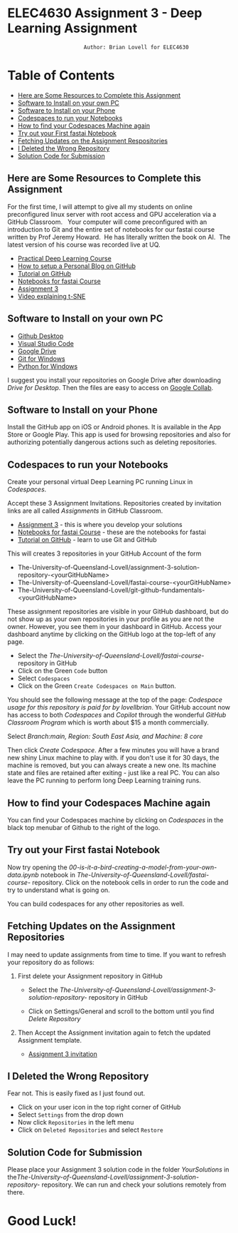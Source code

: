 # ELEC4630 Assignment 3 - Deep Learning Assignment

                            Author: Brian Lovell for ELEC4630

# Table of Contents
- [Here are Some Resources to Complete this Assignment](#here-are-some-resources-to-complete-this-assignment)
- [Software to Install on your own PC](#software-to-install-on-your-own-pc)
- [Software to Install on your Phone](#software-to-install-on-your-phone)
- [Codespaces to run your Notebooks](#codespaces-to-run-your-notebooks)
- [How to find your Codespaces Machine again](#how-to-find-your-codespaces-machine-again)
- [Try out your First fastai Notebook](#try-out-your-first-fastai-notebook)
- [Fetching Updates on the Assignment Respositories](#fetching-updates-on-the-assignment-respositories)
- [I Deleted the Wrong Repository](#i-deleted-the-wrong-repository)
- [Solution Code for Submission](#solution-code-for-submission)

## Here are Some Resources to Complete this Assignment

For the first time, I will attempt to give all my students on online preconfigured linux server with root access and GPU acceleration via a GitHub Classroom.   Your computer will come preconfigured with an introduction to Git and the entire set of notebooks for our fastai course written by Prof Jeremy Howard.  He has literally written the book on AI.  The latest version of his course was recorded live at UQ. 

- [Practical Deep Learning Course](https://course.fast.ai/)
- [How to setup a Personal Blog on GitHub](https://www.fast.ai/posts/2020-01-16-fast_template.html)
- [Tutorial on GitHub](https://classroom.github.com/a/WQ2cYhvn)
- [Notebooks for fastai Course](https://classroom.github.com/a/55q09ppO)
- [Assignment 3](https://classroom.github.com/a/bFnkoIfT)
- [Video explaining t-SNE](https://youtu.be/RJVL80Gg3lA)

## Software to Install on your own PC

- [Github Desktop](https://desktop.github.com/)
- [Visual Studio Code](https://code.visualstudio.com/)
- [Google Drive](https://www.google.com/drive/download/)
- [Git for Windows](https://gitforwindows.org/)
- [Python for Windows](https://www.python.org/downloads/windows/)

I suggest you install your repositories on Google Drive after downloading *Drive for Desktop*.  Then the files are easy to access on [Google Collab](https://colab.research.google.com/). 

## Software to Install on your Phone

Install the GitHub app on iOS or Android phones. It is available in the App Store or Google Play. This app is used for browsing repositories and also for authorizing potentially dangerous actions such as deleting repositories. 


## Codespaces to run your Notebooks

Create your personal virtual Deep Learning PC running Linux in *Codespaces*.

Accept these 3 Assignment Invitations. Repositories created by invitation links are all called *Assignments* in GitHub Classroom.

- [Assignment 3](https://classroom.github.com/a/bFnkoIfT) - this is where you develop your solutions
- [Notebooks for fastai Course](https://classroom.github.com/a/55q09ppO) - these are the notebooks for fastai
- [Tutorial on GitHub](https://classroom.github.com/a/WQ2cYhvn) - learn to use Git and GitHub

This will creates 3 repositories in your GitHub Account of the form
- The-University-of-Queensland-Lovell/assignment-3-solution-repository-\<yourGitHubName>
- The-University-of-Queensland-Lovell/fastai-course-\<yourGitHubName>
- The-University-of-Queensland-Lovell/git-github-fundamentals-\<yourGitHubName>

These assignment repositories are visible in your GitHub dashboard, but do not show up as your own repositories in your profile as you are not the owner.  However, you see them in your dashboard in GitHub. Access your dashboard anytime by clicking on the GitHub logo at the top-left of any page. 

 - Select the *The-University-of-Queensland-Lovell/fastai-course-<yourGitHubName>* repository in GitHub
- Click on the Green `Code` button
- Select `Codespaces`
- Click on the Green  `Create Codespaces on Main` button.  

You should see the following message at the top of the page: *Codespace usage for this repository is paid for by lovellbrian*.  Your GitHub account now has access to both *Codespaces* and *Copilot* through the wonderful *GitHub Classroom Program* which is worth about $15 a month commercially. 

Select *Branch:main, Region: South East Asia, and Machine: 8 core*

Then click *Create Codespace*.  After a few minutes you will have a brand new shiny Linux machine to play with.  if you don't use it for 30 days, the machine is removed, but you can always create a new one.  Its machine state and files are retained after exiting - just like a real PC. You can also leave the PC running to perform long Deep Learning training runs. 

## How to find your Codespaces Machine again

You can find your Codespaces machine by clicking on *Codespaces* in the black top menubar of Github to the right of the logo.  

## Try out your First fastai Notebook

Now try opening the *00-is-it-a-bird-creating-a-model-from-your-own-data.ipynb* notebook in *The-University-of-Queensland-Lovell/fastai-course-<yourGitHubName>* repository.  Click on the notebook cells in order to run the code and try to understand what is going on. 

You can build codespaces for any other repositories as well. 

## Fetching Updates on the Assignment Repositories

I may need to update assignments from time to time.  If you want to refresh your repository do as follows:

1. First delete your Assignment repository in GitHub

   - Select the *The-University-of-Queensland-Lovell/assignment-3-solution-repository-<yourGitHubName>* repository in GitHub

   - Click on Settings/General and scroll to the bottom until you find *Delete Repository*

1. Then Accept the Assignment invitation again to fetch the updated Assignment template. 
   - [Assignment 3 invitation](https://classroom.github.com/a/bFnkoIfT)

## I Deleted the Wrong Repository

Fear not. This is easily fixed as I just found out.

- Click on your user icon in the top right corner of GitHub
- Select `Settings` from the drop down
- Now click `Repositories` in the left menu
- Click on `Deleted Repositories` and select `Restore`

## Solution Code for Submission

Please place your Assignment 3 solution code in the folder *YourSolutions* in the*The-University-of-Queensland-Lovell/assignment-3-solution-repository-<yourGitHubName>* repository. We can run and check your solutions remotely from there.



# Good Luck!
